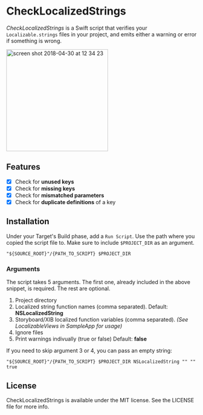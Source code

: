 # CheckLocalizedStrings
*CheckLocalizedStrings* is a Swift script that verifies your `Localizable.strings` files in your project, and emits either a warning or error if something is wrong.

<img width="269" alt="screen shot 2018-04-30 at 12 34 23" src="https://user-images.githubusercontent.com/5389084/39415291-084d9948-4c74-11e8-83e6-ec2bf1e8b0a4.png">

## Features
- [x] Check for **unused keys**
- [x] Check for **missing keys**
- [x] Check for **mismatched parameters**
- [x] Check for **duplicate definitions** of a key

## Installation
Under your Target's Build phase, add a  `Run Script`. Use the path where you copied the script file to. Make sure to include `$PROJECT_DIR` as an argument.

```shell
"${SOURCE_ROOT}"/{PATH_TO_SCRIPT} $PROJECT_DIR
```

### Arguments

The script takes 5 arguments. The first one, already included in the above snippet, is required. The rest are optional.

1. Project directory
2. Localized string function names (comma separated). Default: **NSLocalizedString**
3. Storyboard/XIB localized function variables (comma separated). *(See LocalizableViews in SampleApp for usage)*
4. Ignore files
5. Print warnings indivually (true or false) Default: **false**

If you need to skip argument 3 or 4, you can pass an empty string:

```shell
"${SOURCE_ROOT}"/{PATH_TO_SCRIPT} $PROJECT_DIR NSLocalizedString "" "" true
```

## License

CheckLocalizedStrings is available under the MIT license. See the LICENSE file for more info.